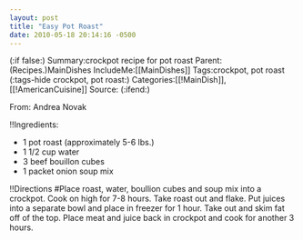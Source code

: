 ```yaml
---
layout: post
title: "Easy Pot Roast"
date: 2010-05-18 20:14:16 -0500
---
```

(:if false:)
Summary:crockpot recipe for pot roast
Parent:(Recipes.)MainDishes
IncludeMe:[[MainDishes]]
Tags:crockpot, pot roast
(:tags-hide crockpot, pot roast:)
Categories:[[!MainDish]], [[!AmericanCuisine]]
Source:
(:ifend:)



From: Andrea Novak

!!Ingredients:

* 1 pot roast (approximately 5-6 lbs.)  
* 1 1/2 cup water 
* 3 beef bouillon cubes
* 1 packet onion soup mix

!!Directions
#Place roast, water, boullion cubes and soup mix into a crockpot. Cook on high for 7-8 hours. Take roast out and flake. Put juices into a separate bowl and place in freezer for 1 hour. Take out and skim fat off of the top. Place meat and juice back in crockpot and cook for another 3 hours.






